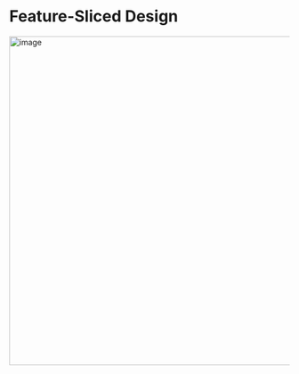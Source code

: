# Feature-Sliced Design

<img width="591" alt="image" src="https://github.com/user-attachments/assets/cbc02aec-9750-4230-a3a7-c74490d0450b">

